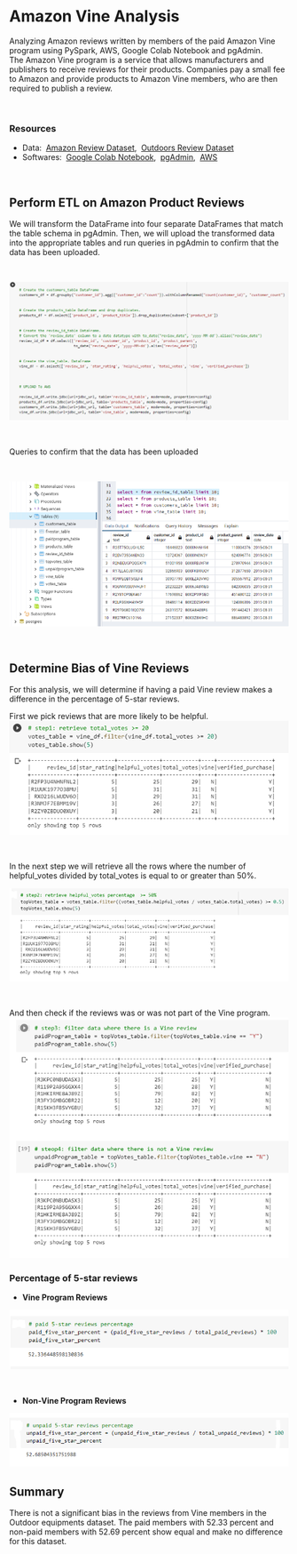 # Amazon Vine Analysis

Analyzing Amazon reviews written by members of the paid Amazon Vine program using PySpark, AWS, Google Colab Notebook and pgAdmin. <br/>
The Amazon Vine program is a service that allows manufacturers and publishers to receive reviews for their products. Companies pay a small fee to Amazon and provide products to Amazon Vine members, who are then required to publish a review.

<br/>

### Resources
- Data:&nbsp; [Amazon Review Dataset](https://s3.amazonaws.com/amazon-reviews-pds/tsv/index.txt),&nbsp; [Outdoors Review Dataset](https://s3.amazonaws.com/amazon-reviews-pds/tsv/amazon_reviews_us_Outdoors_v1_00.tsv.gz)
- Softwares:&nbsp; [Google Colab Notebook](https://colab.research.google.com/notebooks/welcome.ipynb),&nbsp; [pgAdmin](https://www.enterprisedb.com/downloads/postgres-postgresql-downloads),&nbsp; [AWS](https://aws.amazon.com/)


<br/>

## Perform ETL on Amazon Product Reviews
We will transform the DataFrame into four separate DataFrames that match the table schema in pgAdmin. Then, we will upload the transformed data into the appropriate tables and run queries in pgAdmin to confirm that the data has been uploaded.

<br/>

![01.png](Images/01.png)

<br/>

Queries to confirm that the data has been uploaded

<br/>

![02.png](Images/02.png)


<br/>


## Determine Bias of Vine Reviews
For this analysis, we will determine if having a paid Vine review makes a difference in the percentage of 5-star reviews. 
<br/>

First we pick reviews  that are more likely to be helpful.
<br/>
![03.png](Images/03.png)

<br/>

In the next step we will retrieve all the rows where the number of helpful_votes divided by total_votes is equal to or greater than 50%. <br/>

![04.png](Images/04.png)

<br/>

And then check if the reviews was or was not part of the Vine program. <br/>
![05.png](Images/05.png)


### Percentage of 5-star reviews

- **Vine Program Reviews**

![06.png](Images/06.png)

<br/>

- **Non-Vine Program Reviews**

![07.png](Images/07.png)



## Summary
There is not a significant bias in the reviews from Vine members in the Outdoor equipments dataset. The paid members with 52.33 percent and non-paid members with 52.69 percent show equal and make no difference for this dataset.

<br/>




